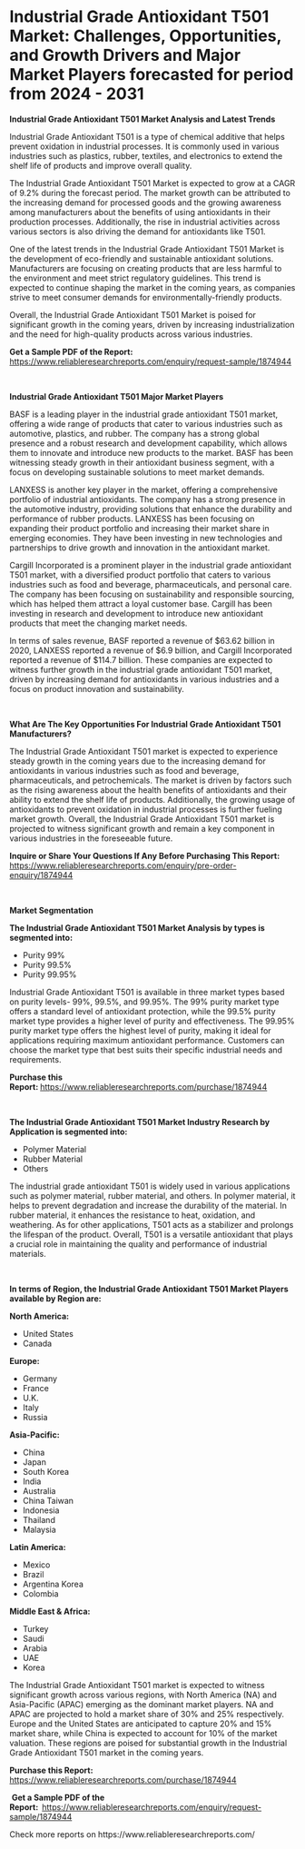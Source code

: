 <p><h1>Industrial Grade Antioxidant T501 Market: Challenges, Opportunities, and Growth Drivers and Major Market Players forecasted for period from 2024 - 2031</h1></p><p><strong>Industrial Grade Antioxidant T501 Market Analysis and Latest Trends</strong></p>
<p><p>Industrial Grade Antioxidant T501 is a type of chemical additive that helps prevent oxidation in industrial processes. It is commonly used in various industries such as plastics, rubber, textiles, and electronics to extend the shelf life of products and improve overall quality.</p><p>The Industrial Grade Antioxidant T501 Market is expected to grow at a CAGR of 9.2% during the forecast period. The market growth can be attributed to the increasing demand for processed goods and the growing awareness among manufacturers about the benefits of using antioxidants in their production processes. Additionally, the rise in industrial activities across various sectors is also driving the demand for antioxidants like T501.</p><p>One of the latest trends in the Industrial Grade Antioxidant T501 Market is the development of eco-friendly and sustainable antioxidant solutions. Manufacturers are focusing on creating products that are less harmful to the environment and meet strict regulatory guidelines. This trend is expected to continue shaping the market in the coming years, as companies strive to meet consumer demands for environmentally-friendly products.</p><p>Overall, the Industrial Grade Antioxidant T501 Market is poised for significant growth in the coming years, driven by increasing industrialization and the need for high-quality products across various industries.</p></p>
<p><strong>Get a Sample PDF of the Report:&nbsp;</strong> <a href="https://www.reliableresearchreports.com/enquiry/request-sample/1874944">https://www.reliableresearchreports.com/enquiry/request-sample/1874944</a></p>
<p>&nbsp;</p>
<p><strong>Industrial Grade Antioxidant T501 Major Market Players</strong></p>
<p><p>BASF is a leading player in the industrial grade antioxidant T501 market, offering a wide range of products that cater to various industries such as automotive, plastics, and rubber. The company has a strong global presence and a robust research and development capability, which allows them to innovate and introduce new products to the market. BASF has been witnessing steady growth in their antioxidant business segment, with a focus on developing sustainable solutions to meet market demands.</p><p>LANXESS is another key player in the market, offering a comprehensive portfolio of industrial antioxidants. The company has a strong presence in the automotive industry, providing solutions that enhance the durability and performance of rubber products. LANXESS has been focusing on expanding their product portfolio and increasing their market share in emerging economies. They have been investing in new technologies and partnerships to drive growth and innovation in the antioxidant market.</p><p>Cargill Incorporated is a prominent player in the industrial grade antioxidant T501 market, with a diversified product portfolio that caters to various industries such as food and beverage, pharmaceuticals, and personal care. The company has been focusing on sustainability and responsible sourcing, which has helped them attract a loyal customer base. Cargill has been investing in research and development to introduce new antioxidant products that meet the changing market needs.</p><p>In terms of sales revenue, BASF reported a revenue of $63.62 billion in 2020, LANXESS reported a revenue of $6.9 billion, and Cargill Incorporated reported a revenue of $114.7 billion. These companies are expected to witness further growth in the industrial grade antioxidant T501 market, driven by increasing demand for antioxidants in various industries and a focus on product innovation and sustainability.</p></p>
<p>&nbsp;</p>
<p><strong>What Are The Key Opportunities For Industrial Grade Antioxidant T501 Manufacturers?</strong></p>
<p><p>The Industrial Grade Antioxidant T501 market is expected to experience steady growth in the coming years due to the increasing demand for antioxidants in various industries such as food and beverage, pharmaceuticals, and petrochemicals. The market is driven by factors such as the rising awareness about the health benefits of antioxidants and their ability to extend the shelf life of products. Additionally, the growing usage of antioxidants to prevent oxidation in industrial processes is further fueling market growth. Overall, the Industrial Grade Antioxidant T501 market is projected to witness significant growth and remain a key component in various industries in the foreseeable future.</p></p>
<p><strong>Inquire or Share Your Questions If Any Before Purchasing This Report:</strong> <a href="https://www.reliableresearchreports.com/enquiry/pre-order-enquiry/1874944">https://www.reliableresearchreports.com/enquiry/pre-order-enquiry/1874944</a></p>
<p>&nbsp;</p>
<p><strong>Market Segmentation</strong></p>
<p><strong>The Industrial Grade Antioxidant T501 Market Analysis by types is segmented into:</strong></p>
<p><ul><li>Purity 99%</li><li>Purity 99.5%</li><li>Purity 99.95%</li></ul></p>
<p><p>Industrial Grade Antioxidant T501 is available in three market types based on purity levels- 99%, 99.5%, and 99.95%. The 99% purity market type offers a standard level of antioxidant protection, while the 99.5% purity market type provides a higher level of purity and effectiveness. The 99.95% purity market type offers the highest level of purity, making it ideal for applications requiring maximum antioxidant performance. Customers can choose the market type that best suits their specific industrial needs and requirements.</p></p>
<p><strong>Purchase this Report:&nbsp;</strong><a href="https://www.reliableresearchreports.com/purchase/1874944">https://www.reliableresearchreports.com/purchase/1874944</a></p>
<p>&nbsp;</p>
<p><strong>The Industrial Grade Antioxidant T501 Market Industry Research by Application is segmented into:</strong></p>
<p><ul><li>Polymer Material</li><li>Rubber Material</li><li>Others</li></ul></p>
<p><p>The industrial grade antioxidant T501 is widely used in various applications such as polymer material, rubber material, and others. In polymer material, it helps to prevent degradation and increase the durability of the material. In rubber material, it enhances the resistance to heat, oxidation, and weathering. As for other applications, T501 acts as a stabilizer and prolongs the lifespan of the product. Overall, T501 is a versatile antioxidant that plays a crucial role in maintaining the quality and performance of industrial materials.</p></p>
<p>&nbsp;</p>
<p><strong>In terms of Region, the Industrial Grade Antioxidant T501 Market Players available by Region are:</strong></p>
<p>
    <p> <strong> North America: </strong>
        <ul>
            <li>United States</li>
            <li>Canada</li>
        </ul>
        </p> 
    <p> <strong> Europe: </strong>
        <ul>
            <li>Germany</li>
            <li>France</li>
            <li>U.K.</li>
            <li>Italy</li>
            <li>Russia</li>
        </ul>
        </p> 
    <p> <strong> Asia-Pacific: </strong>
        <ul>
            <li>China</li>
            <li>Japan</li>
            <li>South Korea</li>
            <li>India</li>
            <li>Australia</li>
            <li>China Taiwan</li>
            <li>Indonesia</li>
            <li>Thailand</li>
            <li>Malaysia</li>
        </ul>
        </p> 
    <p> <strong> Latin America: </strong>
        <ul>
            <li>Mexico</li>
            <li>Brazil</li>
            <li>Argentina Korea</li>
            <li>Colombia</li>
        </ul>
        </p> 
    <p> <strong> Middle East & Africa: </strong>
        <ul>
            <li>Turkey</li>
            <li>Saudi</li>
            <li>Arabia</li>
            <li>UAE</li>
            <li>Korea</li>
        </ul>
    </p>
    </p>
<p><p>The Industrial Grade Antioxidant T501 market is expected to witness significant growth across various regions, with North America (NA) and Asia-Pacific (APAC) emerging as the dominant market players. NA and APAC are projected to hold a market share of 30% and 25% respectively. Europe and the United States are anticipated to capture 20% and 15% market share, while China is expected to account for 10% of the market valuation. These regions are poised for substantial growth in the Industrial Grade Antioxidant T501 market in the coming years.</p></p>
<p><strong>Purchase this Report: </strong><a href="https://www.reliableresearchreports.com/purchase/1874944">https://www.reliableresearchreports.com/purchase/1874944</a></p>
<p>&nbsp;<strong>Get a Sample PDF of the Report:&nbsp;&nbsp;</strong><a href="https://www.reliableresearchreports.com/enquiry/request-sample/1874944">https://www.reliableresearchreports.com/enquiry/request-sample/1874944</a></p>
<p><strong></strong></p>
<p>Check more reports on https://www.reliableresearchreports.com/</p>